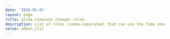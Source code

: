 ```yaml
---
date: '2016-01-01'
layout: page
title: glide.timezone_changer.roles
description: List of roles (comma-separated) that can use the Time zone changer in the title bar.
value: admin,itil 
---
```

